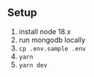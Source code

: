 ## Setup

1. install node 18.x
2. run mongodb locally
3. `cp .env.sample .env`
4. `yarn`
5. `yarn dev`

